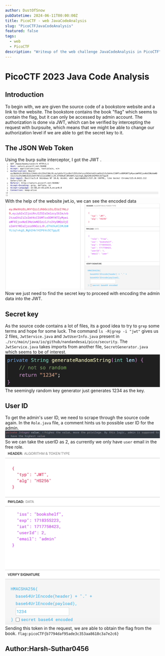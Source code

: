 ```yaml
---
author: DustOfSnow
pubDatetime: 2024-06-11T00:00:00Z
title: PicoCTF - web JavaCodeAnalysis
slug: "PicoCTFJavaCodeAnalysis"
featured: false
tags:
  - web
  - PicoCTF
description: "Writeup of the web challenge JavaCodeAnalysis in PicoCTF"
---
```


# PicoCTF 2023 Java Code Analysis

## Introduction

To begin with, we are given the source code of a bookstore website and a link to the website. The bookstore contains the book "flag" which seems to contain the flag, but it can only be accessed by admin account. The authorization is done via JWT, which can be verified by intercepting the request with burpsuite, which means that we might be able to change our authorization level if we are able to get the secret key to it.

## The JSON Web Token

Using the burp suite interceptor, I got the JWT .
![](./JCAburp.png)
With the help of the website jwt.io, we can see the encoded data
![](./JCAjwt.png)
Now we just need to find the secret key to proceed with encoding the admin data into the JWT.

## Secret key

As the source code contains a lot of files, its a good idea to try to `grep` some terms and hope for some luck. The command `ls -R|grep -i "jwt"` gives us 2 files, `JwtService.java` and `JwtUserInfo.java` present in `./src/main/java/io/github/nandandesai/pico/security`.
The `JwtService.java` takes imports from another file, `SecretGenerator.java` which seems to be of interest.
![](./JCAsecret.png)
The seemingly random key generator just generates 1234 as the key.

## User ID

To get the admin's user ID, we need to scrape through the source code again.
In the `Role.java` file, a comment hints us to possible user ID for the admin.
![](./JCAuserID.png)
So we can take the userID as 2, as currently we only have `user` email in the free role.
![](./JCAadmintoken.png)
Sending this token in the request, we are able to obtain the flag from the book.
`flag:picoCTF{b7794daf95ade3c353aa8618c3a7e2c6}`

## Author:Harsh-Suthar0456
